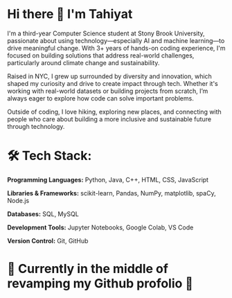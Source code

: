 # Hi there 👋 I'm Tahiyat

I'm a third-year Computer Science student at Stony Brook University, passionate about using technology—especially AI and machine learning—to drive meaningful change. With 3+ years of hands-on coding experience, I'm focused on building solutions that address real-world challenges, particularly around climate change and sustainability.

Raised in NYC, I grew up surrounded by diversity and innovation, which shaped my curiosity and drive to create impact through tech. Whether it's working with real-world datasets or building projects from scratch, I’m always eager to explore how code can solve important problems.

Outside of coding, I love hiking, exploring new places, and connecting with people who care about building a more inclusive and sustainable future through technology.


# 🛠 Tech Stack:

**Programming Languages:** Python, Java, C++, HTML, CSS, JavaScript 

**Libraries & Frameworks:** scikit-learn, Pandas, NumPy, matplotlib, spaCy, Node.js 

**Databases:** SQL, MySQL

**Development Tools:** Jupyter Notebooks, Google Colab, VS Code

**Version Control:** Git, GitHub

# 🚧 Currently in the middle of revamping my Github profolio 🚧
<!--
**Tahiyatt/TahiyatT** is a ✨ _special_ ✨ repository because its `README.md` (this file) appears on your GitHub profile.

Here are some ideas to get you started:

- 🔭 I’m currently working on ...
- 🌱 I’m currently learning ...
- 👯 I’m looking to collaborate on ...
- 🤔 I’m looking for help with ...
- 💬 Ask me about ...
- 📫 How to reach me: ...
- 😄 Pronouns: ...
- ⚡ Fun fact: ...
-->
